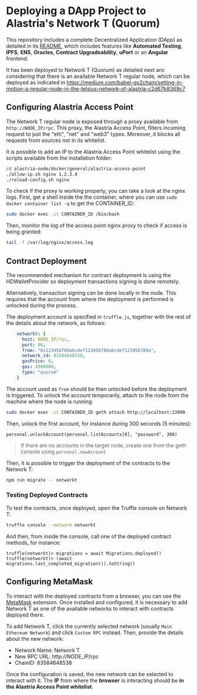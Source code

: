 # Deploying a DApp Project to Alastria's Network T (Quorum)

This repository includes a complete Decentralized Application (DApp) as detailed in its [README](../README.md), which includes features like **Automated Testing**, **IPFS**, **ENS**, **Oracles**, **Contract Upgradeability**, **uPort** or an **Angular** frontend. 

It has been deployed to Network T (Quorum) as detailed next anc considering that there is an available Network T regular node, which can be deployed as indicated in 
https://medium.com/babel-go2chain/setting-in-motion-a-regular-node-in-the-telsius-network-of-alastria-c2d67b8369c7

## Configuring Alastria Access Point

The Network T regular node is exposed through a proxy available from `http://NODE_IP/rpc`. This proxy, 
the Alastria Access Point, filters incoming request to just the 
"eth", "net" and "web3" types. Moreover, it blocks all requests from sources not in its whitelist. 

It is possible to add an IP to the Alastria Access Point whitelist using the scripts available from 
the installation folder:

```bash
cd alastria-node/docker/general/alastria-access-point
./allow-ip.sh nginx 1.2.3.4
./reload-config.sh nginx
```

To check if the proxy is working properly, you can take a look at the nginx logs. 
First, get a shell inside the the container, where you can use `sudo docker container list -q` to get the CONTAINER_ID:

```bash
sudo docker exec -it CONTAINER_ID /bin/bash
```

Then, monitor the log of the access point nginx proxy to check if access is being granted: 

```bash
tail -f /var/log/nginx/access.log
```

## Contract Deployment

The recommended mechanism for contract deployment is using the HDWalletProvider so 
deployment transactions signing is done remotely.

Alternatively, transaction signing can be done locally in the node. This requires that the account 
from where the deployment is performed is unlocked during the process.

The deployment account is specified in `truffle.js`, together with the rest of the details
about the network, as follows:

```yaml
    networkt: {
      host: NODE_IP/rpc,
      port: 80,
      from: "0x123456789abcdef123456789abcdef123456789a",
      network_id: 83584648538,
      gasPrice: 0,
      gas: 4500000,
      type: "quorum"
    }
```

The account used as `from` should be then unlocked before the deployment is triggered.
To unlock the account temporarily, attach to the node from the machine where the node is running:

```bash
sudo docker exec -it CONTAINER_ID geth attach http://localhost:22000
```

Then, unlock the first account, for instance during 300 seconds (5 minutes):

```
personal.unlockAccount(personal.listAccounts[0], "password", 300)
```

> If there are no accounts in the target node, create one from the geth console using `personal.newAccount`

Then, it is possible to trigger the deployment of the contracts to the Network T:

```bash
npm run migrate -- networkt
```

### Testing Deployed Contracts

To test the contracts, once deployed, open the Truffle console on Network T:

```bash
truffle console --network networkt
```

And then, from inside the console, call one of the deployed contract methods, for instance:

```
truffle(networkt)> migrations = await Migrations.deployed()
truffle(networkt)> (await migrations.last_completed_migration()).toString()
```

## Configuring MetaMask

To interact with the deployed contracts from a browser, you can use the [MetaMask](https://metamask.io/)
extension. Once installed and configured, it is necessary to add Network T as one of the available networks 
to interact with contracts deployed there. 

To add Network T, click the currently selected network (usually `Main Ethereum Network`) and click
`Custom RPC` instead. Then, provide the details about the new network:

* Network Name: Network T
* New RPC URL: http://NODE_IP/rpc
* ChainID: 83584648538

Once the configuration is saved, the new network can be selected to interact with it. 
The **IP** from where the **browser** is interacting should be **in the Alastria Access Point whitelist**.
